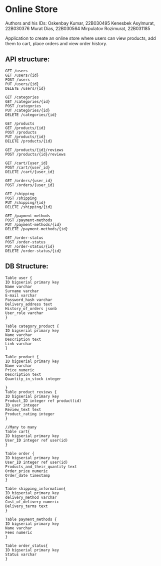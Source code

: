 # Online Store
Authors and his IDs:
Oskenbay Kumar, 22B030495
Kenesbek Asylmurat, 22B030376
Murat Dias, 22B030564
Mirpulatov Rozimurat, 22B031185

Application to create an online store where users can view products, add them to cart, place orders and view order history.

## API structure:
```
GET /users
GET /users/{id}
POST /users
PUT /users/{id}
DELETE /users/{id}

GET /categories
GET /categories/{id}
POST /categories
PUT /categories/{id}
DELETE /categories/{id}

GET /products
GET /products/{id}
POST /products
PUT /products/{id}
DELETE /products/{id}

GET /products/{id}/reviews
POST /products/{id}/reviews

GET /cart/{user_id}
POST /cart/{user_id}
DELETE /cart/{user_id}

GET /orders/{user_id}
POST /orders/{user_id}

GET /shipping
POST /shipping
PUT /shipping/{id}
DELETE /shipping/{id}

GET /payment-methods
POST /payment-methods
PUT /payment-methods/{id}
DELETE /payment-methods/{id}

GET /order-status
POST /order-status
PUT /order-status/{id}
DELETE /order-status/{id}
```

## DB Structure:
```
Table user {
ID bigserial primary key
Name varchar
Surname varchar
E-mail varchar
Password_hash varchar
Delivery_address text
History_of_orders jsonb
User_role varchar
}

Table category_product {
ID bigserial primary key
Name varchar
Description text
Link varchar
}

Table product {
ID bigserial primary key
Name varchar
Price numeric
Description text
Quantity_in_stock integer

}
Table product_reviews {
ID bigserial primary key
Product_ID integer ref product(id)
ID_user integer
Review_text text
Product_rating integer
}

//Many to many
Table cart{
ID bigserial primary key 
User_ID integer ref user(id)
}

Table order {
ID bigserial primary key
User_ID integer ref user(id)
Products_and_their_quantity text
Order_price numeric
Order_date timestamp
}

Table shipping_information{
ID bigserial primary key
delivery_method varchar
Cost_of_delivery numeric
Delivery_terms text
}

Table payment_methods {
ID bigserial primary key
Name varchar
Fees numeric
}

Table order_status{
ID bigserial primary key
Status varchar
}
```
